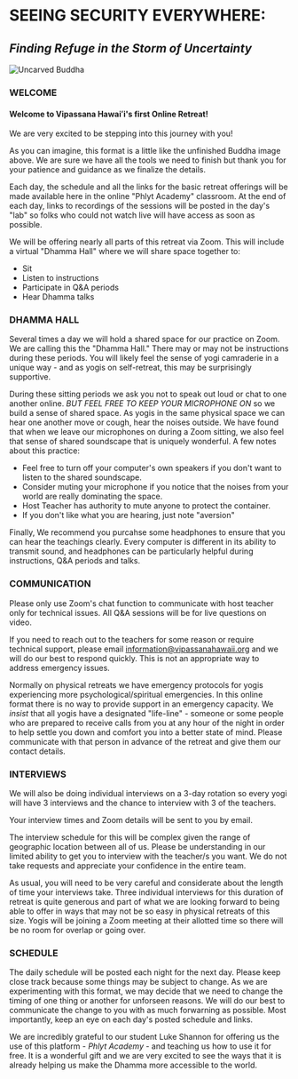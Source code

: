 # SEEING SECURITY EVERYWHERE:
## *Finding Refuge in the Storm of Uncertainty*

![Uncarved Buddha](https://storage.googleapis.com/vipassanahawaii-courses/buddha1.jpg)

### WELCOME
#### Welcome to Vipassana Hawaiʻi's first Online Retreat!

We are very excited to be stepping into this journey with you!

As you can imagine, this format is a little like the unfinished Buddha image above. We are sure we have all the tools we need to finish but thank you for your patience and guidance as we finalize the details.

Each day, the schedule and all the links for the basic retreat offerings will be made available here in the online "Phlyt Academy" classroom. At the end of each day, links to recordings of the sessions will be posted in the day's "lab" so folks who could not watch live will have access as soon as possible.

We will be offering nearly all parts of this retreat via Zoom. This will include a virtual "Dhamma Hall" where we will share space together to:
- Sit
- Listen to instructions
- Participate in Q&A periods
- Hear Dhamma talks

### DHAMMA HALL
 Several times a day we will hold a shared space for our practice on Zoom. We are calling this the "Dhamma Hall." There may or may not be instructions during these periods. You will likely feel the sense of yogi camraderie in a unique way - and as yogis on self-retreat, this may be surprisingly supportive.

During these sitting periods we ask you not to speak out loud or chat to one another online. *BUT FEEL FREE TO KEEP YOUR MICROPHONE ON* so we build a sense of shared space. As yogis in the same physical space we can hear one another move or cough, hear the noises outside. We have found that when we leave our microphones on during a Zoom sitting, we also feel that sense of shared soundscape that is uniquely wonderful. A few notes about this practice:
 - Feel free to turn off your computer's own speakers if you don't want to listen to the shared soundscape.
 - Consider muting your microphone if you notice that the noises from your world are really dominating the space.
 - Host Teacher has authority to mute anyone to protect the container.
 - If you don't like what you are hearing, just note "aversion"

Finally, We recommend you purcahse some headphones to ensure that you can hear the teachings clearly. Every computer is different in its ability to transmit sound, and headphones can be particularly helpful during instructions, Q&A periods and talks.

### COMMUNICATION
 Please only use Zoom's chat function to communicate with host teacher only for technical issues. All Q&A sessions will be for live questions on video.

 If you need to reach out to the teachers for some reason or require technical support, please email information@vipassanahawaii.org and we will do our best to respond quickly. This is not an appropriate way to address emergency issues.

 Normally on physical retreats we have emergency protocols for yogis experiencing more psychological/spiritual emergencies. In this online format there is no way to provide support in an emergency capacity. We *insist* that all yogis have a designated "life-line" - someone or some people who are prepared to receive calls from you at any hour of the night in order to help settle you down and comfort you into a better state of mind. Please communicate with that person in advance of the retreat and give them our contact details.

 ### INTERVIEWS
 We will also be doing individual interviews on a 3-day rotation so every yogi will have 3 interviews and the chance to interview with 3 of the teachers.

 Your interview times and Zoom details will be sent to you by email.

 The interview schedule for this will be complex given the range of geographic location between all of us. Please be understanding in our limited ability to get you to interview with the teacher/s you want. We do not take requests and appreciate your confidence in the entire team.

 As usual, you will need to be very careful and considerate about the length of time your interviews take. Three individual interviews for this duration of retreat is quite generous and part of what we are looking forward to being able to offer in ways that may not be so easy in physical retreats of this size. Yogis will be joining a Zoom meeting at their allotted time so there will be no room for overlap or going over.

### SCHEDULE
The daily schedule will be posted each night for the next day. Please keep close track because some things may be subject to change. As we are experimenting with this format, we may decide that we need to change the timing of one thing or another for unforseen reasons. We will do our best to communicate the change to you with as much forwarning as possible. Most importantly, keep an eye on each day's posted schedule and links.

We are incredibly grateful to our student Luke Shannon for  offering us the use of this platform - *Phlyt Academy* - and teaching us how to use it for free. It is a wonderful gift and we are very excited to see the ways that it is already helping us make the Dhamma more accessible to the world.
